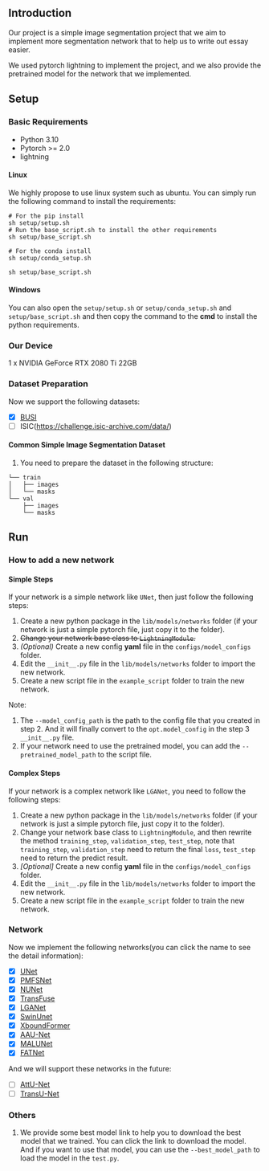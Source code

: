 ## Introduction

Our project is a simple image segmentation project that we aim to implement more segmentation network that to help us to
write out essay easier.

We used pytorch lightning to implement the project, and we also provide the pretrained model for the network that we
implemented.



## Setup

### Basic Requirements

- Python 3.10
- Pytorch >= 2.0
- lightning

#### Linux

We highly propose to use linux system such as ubuntu. You can simply run the following command to install the
requirements:

```shell
# For the pip install
sh setup/setup.sh 
# Run the base_script.sh to install the other requirements
sh setup/base_script.sh
``` 

```shell
# For the conda install
sh setup/conda_setup.sh

sh setup/base_script.sh
```

#### Windows

You can also open the `setup/setup.sh` or `setup/conda_setup.sh` and `setup/base_script.sh` and then copy the command to
the **cmd** to install the python requirements.

### Our Device
1 x NVIDIA GeForce RTX 2080 Ti 22GB

### Dataset Preparation

Now we support the following datasets:

- [x] [BUSI](docs/dataset/BUSI/BUSI.md)
- [ ] ISIC(https://challenge.isic-archive.com/data/)

#### Common Simple Image Segmentation Dataset

1. You need to prepare the dataset in the following structure:

```
└── train
│   ├── images
│   └── masks
└── val
    ├── images
    └── masks
```

## Run

### How to add a new network

#### Simple Steps
If your network is a simple network like `UNet`, then just follow the following steps:

1. Create a new python package in the `lib/models/networks` folder (if your network is just a simple pytorch file, just
   copy it to the folder).
2. ~~Change your network base class to `LightningModule`.~~
3. *(Optional)* Create a new config **yaml** file in the `configs/model_configs` folder.
4. Edit the `__init__.py` file in the `lib/models/networks` folder to import the new network.
5. Create a new script file in the `example_script` folder to train the new network.

Note:
1. The `--model_config_path` is the path to the config file that you created in step 2. And it will finally convert to
the `opt.model_config` in the step 3 `__init__.py` file.
2. If your network need to use the pretrained model, you can add the `--pretrained_model_path` to the script file.

#### Complex Steps
If your network is a complex network like `LGANet`, you need to follow the following steps:

1. Create a new python package in the `lib/models/networks` folder (if your network is just a simple pytorch file, just
   copy it to the folder).
2. Change your network base class to `LightningModule`, and then rewrite the method `training_step`, `validation_step`,
   `test_step`, note that `training_step`, `validation_step` need to return the final `loss`, `test_step` need to return the predict result.
3. *\[Optional\]* Create a new config **yaml** file in the `configs/model_configs` folder.
4. Edit the `__init__.py` file in the `lib/models/networks` folder to import the new network.
5. Create a new script file in the `example_script` folder to train the new network.

### Network

Now we implement the following networks(you can click the name to see the detail information):

- [x] [UNet](docs/network/UNet.md)
- [x] [PMFSNet](docs/network/PMFSNet.md)
- [x] [NUNet](docs/network/NUNet.md)
- [x] [TransFuse](docs/network/TransFuse.md)
- [x] [LGANet](docs/network/LGANet.md)
- [x] [SwinUnet](docs/network/SwinUnet.md)
- [x] [XboundFormer](docs/network/XboundFormer.md)
- [x] [AAU-Net](docs/network/AAUNet.md)
- [x] [MALUNet](docs/network/MALUNet.md)
- [x] [FATNet](docs/network/FATNet.md)

And we will support these networks in the future:
- [ ] [AttU-Net](https://github.com/ozan-oktay/Attention-Gated-Networks)
- [ ] [TransU-Net](https://github.com/Beckschen/TransUNet)

### Others
1. We provide some best model link to help you to download the best model that we trained. You can click the link to
   download the model. And if you want to use that model, you can use the `--best_model_path` to load the model in the `test.py`. 